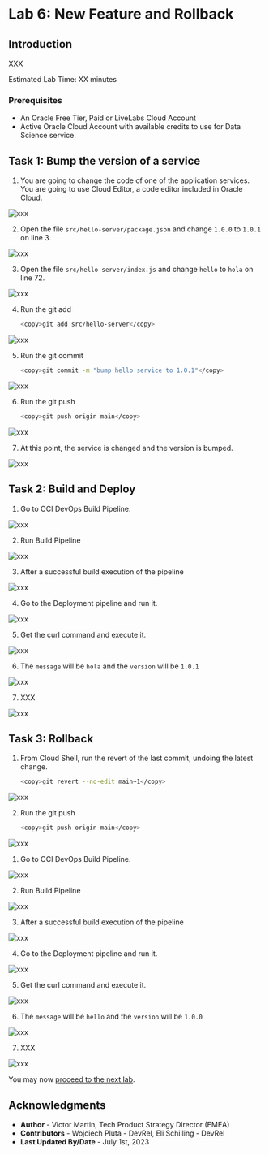 # Lab 6: New Feature and Rollback

## Introduction

XXX

Estimated Lab Time: XX minutes

### Prerequisites

* An Oracle Free Tier, Paid or LiveLabs Cloud Account
* Active Oracle Cloud Account with available credits to use for Data Science service.

## Task 1: Bump the version of a service

1. You are going to change the code of one of the application services. You are going to use Cloud Editor, a code editor included in Oracle Cloud.

  ![xxx](./images/xxx.png)

2. Open the file `src/hello-server/package.json` and change `1.0.0` to `1.0.1` on line 3.

  ![xxx](./images/xxx.png)

3. Open the file `src/hello-server/index.js` and change `hello` to `hola` on line 72.

  ![xxx](./images/xxx.png)

4. Run the git add

    ```bash
    <copy>git add src/hello-server</copy>
    ```

  ![xxx](./images/xxx.png)

5. Run the git commit

    ```bash
    <copy>git commit -m "bump hello service to 1.0.1"</copy>
    ```

  ![xxx](./images/xxx.png)

6. Run the git push

    ```bash
    <copy>git push origin main</copy>
    ```

  ![xxx](./images/xxx.png)

7. At this point, the service is changed and the version is bumped.

  ![xxx](./images/xxx.png)

## Task 2: Build and Deploy

1. Go to OCI DevOps Build Pipeline.

  ![xxx](./images/xxx.png)

2. Run Build Pipeline

  ![xxx](./images/xxx.png)

3. After a successful build execution of the pipeline

  ![xxx](./images/xxx.png)

4. Go to the Deployment pipeline and run it.

  ![xxx](./images/xxx.png)

5. Get the curl command and execute it.

  ![xxx](./images/xxx.png)

6. The `message` will be `hola` and the `version` will be `1.0.1`

  ![xxx](./images/xxx.png)

7. XXX

  ![xxx](./images/xxx.png)

## Task 3: Rollback

1. From Cloud Shell, run the revert of the last commit, undoing the latest change.

    ```bash
    <copy>git revert --no-edit main~1</copy>
    ```

  ![xxx](./images/xxx.png)

2. Run the git push

    ```bash
    <copy>git push origin main</copy>
    ```

  ![xxx](./images/xxx.png)

1. Go to OCI DevOps Build Pipeline.

  ![xxx](./images/xxx.png)

2. Run Build Pipeline

  ![xxx](./images/xxx.png)

3. After a successful build execution of the pipeline

  ![xxx](./images/xxx.png)

4. Go to the Deployment pipeline and run it.

  ![xxx](./images/xxx.png)

5. Get the curl command and execute it.

  ![xxx](./images/xxx.png)

6. The `message` will be `hello` and the `version` will be `1.0.0`

  ![xxx](./images/xxx.png)

7. XXX

  ![xxx](./images/xxx.png)


You may now [proceed to the next lab](#next).

## Acknowledgments

* **Author** - Victor Martin, Tech Product Strategy Director (EMEA)
* **Contributors** - Wojciech Pluta - DevRel, Eli Schilling - DevRel
* **Last Updated By/Date** - July 1st, 2023